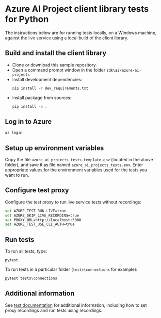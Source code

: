 # Azure AI Project client library tests for Python

The instructions below are for running tests locally, on a Windows machine, against the live service using a local build of the client library.

## Build and install the client library

- Clone or download this sample repository.
- Open a command prompt window in the folder `sdk\ai\azure-ai-projects`
- Install development dependencies:
    ```bash
    pip install -r dev_requirements.txt
    ```
- Install package from sources:
    ```bash
    pip install -e .
    ```

## Log in to Azure

```bash
az login
```

## Setup up environment variables

Copy the file `azure_ai_projects_tests.template.env` (located in the above folder), and save it as file named `azure_ai_projects_tests.env`.
Enter appropriate values for the environment variables used for the tests you want to run.

## Configure test proxy

Configure the test proxy to run live service tests without recordings:

```bash
set AZURE_TEST_RUN_LIVE=true
set AZURE_SKIP_LIVE_RECORDING=true
set PROXY_URL=http://localhost:5000
set AZURE_TEST_USE_CLI_AUTH=true
```

## Run tests

To run all tests, type:

```bash
pytest
```

To run tests in a particular folder (`tests\connections` for example):

```bash
pytest tests\connections
```

## Additional information

See [test documentation](https://github.com/Azure/azure-sdk-for-python/blob/main/doc/dev/tests.md) for additional information, including how to set proxy recordings and run tests using recordings.
